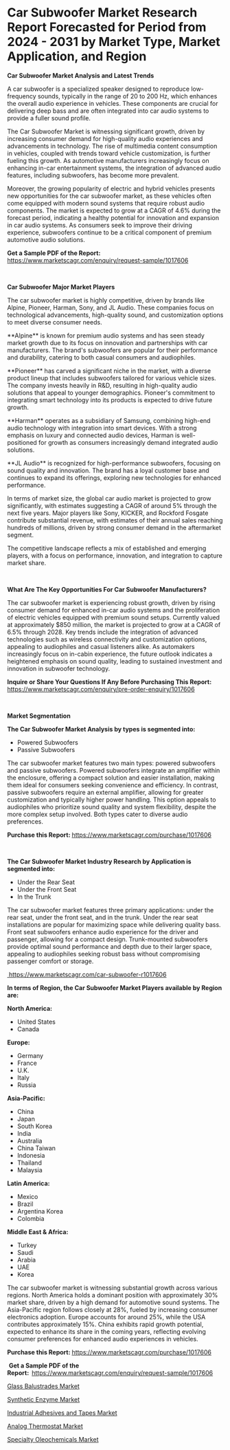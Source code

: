 <p><h1>Car Subwoofer Market Research Report Forecasted for Period from 2024 -  2031 by Market Type, Market Application, and Region</h1></p><p><strong>Car Subwoofer Market Analysis and Latest Trends</strong></p>
<p><p>A car subwoofer is a specialized speaker designed to reproduce low-frequency sounds, typically in the range of 20 to 200 Hz, which enhances the overall audio experience in vehicles. These components are crucial for delivering deep bass and are often integrated into car audio systems to provide a fuller sound profile.</p><p>The Car Subwoofer Market is witnessing significant growth, driven by increasing consumer demand for high-quality audio experiences and advancements in technology. The rise of multimedia content consumption in vehicles, coupled with trends toward vehicle customization, is further fueling this growth. As automotive manufacturers increasingly focus on enhancing in-car entertainment systems, the integration of advanced audio features, including subwoofers, has become more prevalent.</p><p>Moreover, the growing popularity of electric and hybrid vehicles presents new opportunities for the car subwoofer market, as these vehicles often come equipped with modern sound systems that require robust audio components. The market is expected to grow at a CAGR of 4.6% during the forecast period, indicating a healthy potential for innovation and expansion in car audio systems. As consumers seek to improve their driving experience, subwoofers continue to be a critical component of premium automotive audio solutions.</p></p>
<p><strong>Get a Sample PDF of the Report:&nbsp;</strong> <a href="https://www.marketscagr.com/enquiry/request-sample/1017606">https://www.marketscagr.com/enquiry/request-sample/1017606</a></p>
<p>&nbsp;</p>
<p><strong>Car Subwoofer Major Market Players</strong></p>
<p><p>The car subwoofer market is highly competitive, driven by brands like Alpine, Pioneer, Harman, Sony, and JL Audio. These companies focus on technological advancements, high-quality sound, and customization options to meet diverse consumer needs.</p><p>**Alpine** is known for premium audio systems and has seen steady market growth due to its focus on innovation and partnerships with car manufacturers. The brand's subwoofers are popular for their performance and durability, catering to both casual consumers and audiophiles.</p><p>**Pioneer** has carved a significant niche in the market, with a diverse product lineup that includes subwoofers tailored for various vehicle sizes. The company invests heavily in R&D, resulting in high-quality audio solutions that appeal to younger demographics. Pioneer's commitment to integrating smart technology into its products is expected to drive future growth.</p><p>**Harman** operates as a subsidiary of Samsung, combining high-end audio technology with integration into smart devices. With a strong emphasis on luxury and connected audio devices, Harman is well-positioned for growth as consumers increasingly demand integrated audio solutions.</p><p>**JL Audio** is recognized for high-performance subwoofers, focusing on sound quality and innovation. The brand has a loyal customer base and continues to expand its offerings, exploring new technologies for enhanced performance.</p><p>In terms of market size, the global car audio market is projected to grow significantly, with estimates suggesting a CAGR of around 5% through the next five years. Major players like Sony, KICKER, and Rockford Fosgate contribute substantial revenue, with estimates of their annual sales reaching hundreds of millions, driven by strong consumer demand in the aftermarket segment.</p><p>The competitive landscape reflects a mix of established and emerging players, with a focus on performance, innovation, and integration to capture market share.</p></p>
<p>&nbsp;</p>
<p><strong>What Are The Key Opportunities For Car Subwoofer Manufacturers?</strong></p>
<p><p>The car subwoofer market is experiencing robust growth, driven by rising consumer demand for enhanced in-car audio systems and the proliferation of electric vehicles equipped with premium sound setups. Currently valued at approximately $850 million, the market is projected to grow at a CAGR of 6.5% through 2028. Key trends include the integration of advanced technologies such as wireless connectivity and customization options, appealing to audiophiles and casual listeners alike. As automakers increasingly focus on in-cabin experience, the future outlook indicates a heightened emphasis on sound quality, leading to sustained investment and innovation in subwoofer technology.</p></p>
<p><strong>Inquire or Share Your Questions If Any Before Purchasing This Report:</strong> <a href="https://www.marketscagr.com/enquiry/pre-order-enquiry/1017606">https://www.marketscagr.com/enquiry/pre-order-enquiry/1017606</a></p>
<p>&nbsp;</p>
<p><strong>Market Segmentation</strong></p>
<p><strong>The Car Subwoofer Market Analysis by types is segmented into:</strong></p>
<p><ul><li>Powered Subwoofers</li><li>Passive Subwoofers</li></ul></p>
<p><p>The car subwoofer market features two main types: powered subwoofers and passive subwoofers. Powered subwoofers integrate an amplifier within the enclosure, offering a compact solution and easier installation, making them ideal for consumers seeking convenience and efficiency. In contrast, passive subwoofers require an external amplifier, allowing for greater customization and typically higher power handling. This option appeals to audiophiles who prioritize sound quality and system flexibility, despite the more complex setup involved. Both types cater to diverse audio preferences.</p></p>
<p><strong>Purchase this Report:&nbsp;</strong><a href="https://www.marketscagr.com/purchase/1017606">https://www.marketscagr.com/purchase/1017606</a></p>
<p>&nbsp;</p>
<p><strong>The Car Subwoofer Market Industry Research by Application is segmented into:</strong></p>
<p><ul><li>Under the Rear Seat</li><li>Under the Front Seat</li><li>In the Trunk</li></ul></p>
<p><p>The car subwoofer market features three primary applications: under the rear seat, under the front seat, and in the trunk. Under the rear seat installations are popular for maximizing space while delivering quality bass. Front seat subwoofers enhance audio experience for the driver and passenger, allowing for a compact design. Trunk-mounted subwoofers provide optimal sound performance and depth due to their larger space, appealing to audiophiles seeking robust bass without compromising passenger comfort or storage.</p></p>
<p><a href="https://www.marketscagr.com/car-subwoofer-r1017606">&nbsp;https://www.marketscagr.com/car-subwoofer-r1017606</a></p>
<p><strong>In terms of Region, the Car Subwoofer Market Players available by Region are:</strong></p>
<p>
    <p> <strong> North America: </strong>
        <ul>
            <li>United States</li>
            <li>Canada</li>
        </ul>
        </p> 
    <p> <strong> Europe: </strong>
        <ul>
            <li>Germany</li>
            <li>France</li>
            <li>U.K.</li>
            <li>Italy</li>
            <li>Russia</li>
        </ul>
        </p> 
    <p> <strong> Asia-Pacific: </strong>
        <ul>
            <li>China</li>
            <li>Japan</li>
            <li>South Korea</li>
            <li>India</li>
            <li>Australia</li>
            <li>China Taiwan</li>
            <li>Indonesia</li>
            <li>Thailand</li>
            <li>Malaysia</li>
        </ul>
        </p> 
    <p> <strong> Latin America: </strong>
        <ul>
            <li>Mexico</li>
            <li>Brazil</li>
            <li>Argentina Korea</li>
            <li>Colombia</li>
        </ul>
        </p> 
    <p> <strong> Middle East & Africa: </strong>
        <ul>
            <li>Turkey</li>
            <li>Saudi</li>
            <li>Arabia</li>
            <li>UAE</li>
            <li>Korea</li>
        </ul>
    </p>
    </p>
<p><p>The car subwoofer market is witnessing substantial growth across various regions. North America holds a dominant position with approximately 30% market share, driven by a high demand for automotive sound systems. The Asia-Pacific region follows closely at 28%, fueled by increasing consumer electronics adoption. Europe accounts for around 25%, while the USA contributes approximately 15%. China exhibits rapid growth potential, expected to enhance its share in the coming years, reflecting evolving consumer preferences for enhanced audio experiences in vehicles.</p></p>
<p><strong>Purchase this Report: </strong><a href="https://www.marketscagr.com/purchase/1017606">https://www.marketscagr.com/purchase/1017606</a></p>
<p>&nbsp;<strong>Get a Sample PDF of the Report:&nbsp;&nbsp;</strong><a href="https://www.marketscagr.com/enquiry/request-sample/1017606">https://www.marketscagr.com/enquiry/request-sample/1017606</a></p>
<p><strong></strong></p>
<p><p><a href="https://www.linkedin.com/pulse/glass-balustrades-market-growth-outlook-from-2024-2031-bmure?trackingId=fqK0SGJtS7Wdr3MXjUJcjA%3D%3D">Glass Balustrades Market</a></p><p><a href="https://issuu.com/reportprime-2/docs/synthetic-enzyme-market-size-2030.p_d37ea77f2e7153">Synthetic Enzyme Market</a></p><p><a href="https://www.linkedin.com/pulse/insights-industrial-adhesives-tapes-industry-market-43sve?trackingId=%2BYKZCagrSACGF7ojnzagEg%3D%3D">Industrial Adhesives and Tapes Market</a></p><p><a href="https://medium.com/@liliartemva9/analog-thermostat-market-outlook-complete-industry-analysis-2024-to-2031-cffe65b1c322">Analog Thermostat Market</a></p><p><a href="https://issuu.com/reportprime-2/docs/specialty-oleochemicals-market-size_8c08513297f612">Specialty Oleochemicals Market</a></p></p>